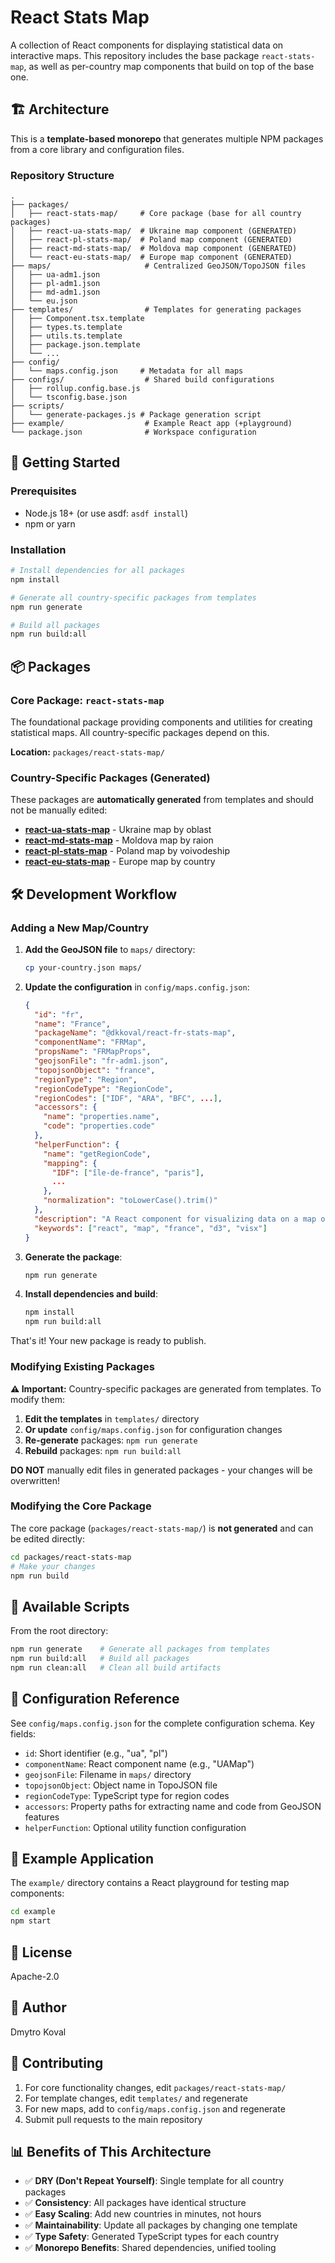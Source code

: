 # React Stats Map

A collection of React components for displaying statistical data on interactive maps. This repository includes the base package `react-stats-map`, as well as per-country map components that build on top of the base one.

## 🏗️ Architecture

This is a **template-based monorepo** that generates multiple NPM packages from a core library and configuration files.

### Repository Structure

```
.
├── packages/
│   ├── react-stats-map/     # Core package (base for all country packages)
│   ├── react-ua-stats-map/  # Ukraine map component (GENERATED)
│   ├── react-pl-stats-map/  # Poland map component (GENERATED)
│   ├── react-md-stats-map/  # Moldova map component (GENERATED)
│   └── react-eu-stats-map/  # Europe map component (GENERATED)
├── maps/                     # Centralized GeoJSON/TopoJSON files
│   ├── ua-adm1.json
│   ├── pl-adm1.json
│   ├── md-adm1.json
│   └── eu.json
├── templates/                # Templates for generating packages
│   ├── Component.tsx.template
│   ├── types.ts.template
│   ├── utils.ts.template
│   ├── package.json.template
│   └── ...
├── config/
│   └── maps.config.json     # Metadata for all maps
├── configs/                  # Shared build configurations
│   ├── rollup.config.base.js
│   └── tsconfig.base.json
├── scripts/
│   └── generate-packages.js # Package generation script
├── example/                  # Example React app (+playground)
└── package.json              # Workspace configuration
```

## 🚀 Getting Started

### Prerequisites

- Node.js 18+ (or use asdf: `asdf install`)
- npm or yarn

### Installation

```bash
# Install dependencies for all packages
npm install

# Generate all country-specific packages from templates
npm run generate

# Build all packages
npm run build:all
```

## 📦 Packages

### Core Package: `react-stats-map`

The foundational package providing components and utilities for creating statistical maps. All country-specific packages depend on this.

**Location:** `packages/react-stats-map/`

### Country-Specific Packages (Generated)

These packages are **automatically generated** from templates and should not be manually edited:

- **[react-ua-stats-map](./packages/react-ua-stats-map/)** - Ukraine map by oblast
- **[react-md-stats-map](./packages/react-md-stats-map/)** - Moldova map by raion
- **[react-pl-stats-map](./packages/react-pl-stats-map/)** - Poland map by voivodeship
- **[react-eu-stats-map](./packages/react-eu-stats-map/)** - Europe map by country

## 🛠️ Development Workflow

### Adding a New Map/Country

1. **Add the GeoJSON file** to `maps/` directory:
   ```bash
   cp your-country.json maps/
   ```

2. **Update the configuration** in `config/maps.config.json`:
   ```json
   {
     "id": "fr",
     "name": "France",
     "packageName": "@dkkoval/react-fr-stats-map",
     "componentName": "FRMap",
     "propsName": "FRMapProps",
     "geojsonFile": "fr-adm1.json",
     "topojsonObject": "france",
     "regionType": "Region",
     "regionCodeType": "RegionCode",
     "regionCodes": ["IDF", "ARA", "BFC", ...],
     "accessors": {
       "name": "properties.name",
       "code": "properties.code"
     },
     "helperFunction": {
       "name": "getRegionCode",
       "mapping": {
         "IDF": ["île-de-france", "paris"],
         ...
       },
       "normalization": "toLowerCase().trim()"
     },
     "description": "A React component for visualizing data on a map of France by region.",
     "keywords": ["react", "map", "france", "d3", "visx"]
   }
   ```

3. **Generate the package**:
   ```bash
   npm run generate
   ```

4. **Install dependencies and build**:
   ```bash
   npm install
   npm run build:all
   ```

That's it! Your new package is ready to publish.

### Modifying Existing Packages

**⚠️ Important:** Country-specific packages are generated from templates. To modify them:

1. **Edit the templates** in `templates/` directory
2. **Or update** `config/maps.config.json` for configuration changes
3. **Re-generate** packages: `npm run generate`
4. **Rebuild** packages: `npm run build:all`

**DO NOT** manually edit files in generated packages - your changes will be overwritten!

### Modifying the Core Package

The core package (`packages/react-stats-map/`) is **not generated** and can be edited directly:

```bash
cd packages/react-stats-map
# Make your changes
npm run build
```

## 📜 Available Scripts

From the root directory:

```bash
npm run generate    # Generate all packages from templates
npm run build:all   # Build all packages
npm run clean:all   # Clean all build artifacts
```

## 🔧 Configuration Reference

See `config/maps.config.json` for the complete configuration schema. Key fields:

- `id`: Short identifier (e.g., "ua", "pl")
- `componentName`: React component name (e.g., "UAMap")
- `geojsonFile`: Filename in `maps/` directory
- `topojsonObject`: Object name in TopoJSON file
- `regionCodeType`: TypeScript type for region codes
- `accessors`: Property paths for extracting name and code from GeoJSON features
- `helperFunction`: Optional utility function configuration

## 🎨 Example Application

The `example/` directory contains a React playground for testing map components:

```bash
cd example
npm start
```

## 📄 License

Apache-2.0

## 👤 Author

Dmytro Koval

## 🤝 Contributing

1. For core functionality changes, edit `packages/react-stats-map/`
2. For template changes, edit `templates/` and regenerate
3. For new maps, add to `config/maps.config.json` and regenerate
4. Submit pull requests to the main repository

## 📊 Benefits of This Architecture

- ✅ **DRY (Don't Repeat Yourself)**: Single template for all country packages
- ✅ **Consistency**: All packages have identical structure
- ✅ **Easy Scaling**: Add new countries in minutes, not hours
- ✅ **Maintainability**: Update all packages by changing one template
- ✅ **Type Safety**: Generated TypeScript types for each country
- ✅ **Monorepo Benefits**: Shared dependencies, unified tooling
